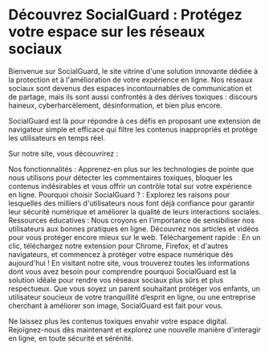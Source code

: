 # Découvrez SocialGuard : Protégez votre espace sur les réseaux sociaux

Bienvenue sur SocialGuard, le site vitrine d'une solution innovante dédiée à la protection et à l'amélioration de votre expérience en ligne. Nos réseaux sociaux sont devenus des espaces incontournables de communication et de partage, mais ils sont aussi confrontés à des dérives toxiques : discours haineux, cyberharcèlement, désinformation, et bien plus encore.

SocialGuard est là pour répondre à ces défis en proposant une extension de navigateur simple et efficace qui filtre les contenus inappropriés et protège les utilisateurs en temps réel.

Sur notre site, vous découvrirez :

Nos fonctionnalités : Apprenez-en plus sur les technologies de pointe que nous utilisons pour détecter les commentaires toxiques, bloquer les contenus indésirables et vous offrir un contrôle total sur votre expérience en ligne.
Pourquoi choisir SocialGuard ? : Explorez les raisons pour lesquelles des milliers d'utilisateurs nous font déjà confiance pour garantir leur sécurité numérique et améliorer la qualité de leurs interactions sociales.
Ressources éducatives : Nous croyons en l'importance de sensibiliser nos utilisateurs aux bonnes pratiques en ligne. Découvrez nos articles et vidéos pour vous protéger encore mieux sur le web.
Téléchargement rapide : En un clic, téléchargez notre extension pour Chrome, Firefox, et d'autres navigateurs, et commencez à protéger votre espace numérique dès aujourd'hui !
En visitant notre site, vous trouverez toutes les informations dont vous avez besoin pour comprendre pourquoi SocialGuard est la solution idéale pour rendre vos réseaux sociaux plus sûrs et plus respectueux. Que vous soyez un parent souhaitant protéger vos enfants, un utilisateur soucieux de votre tranquillité d’esprit en ligne, ou une entreprise cherchant à améliorer son image, SocialGuard est fait pour vous.

Ne laissez plus les contenus toxiques envahir votre espace digital. Rejoignez-nous dès maintenant et explorez une nouvelle manière d'interagir en ligne, en toute sécurité et sérénité.

